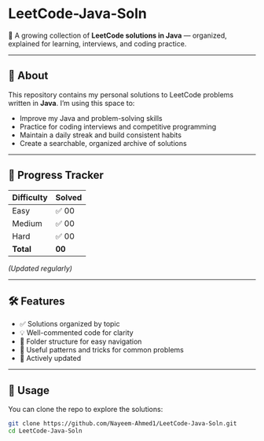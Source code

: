 # LeetCode-Java-Soln

📘 A growing collection of **LeetCode solutions in Java** — organized, explained for learning, interviews, and coding practice.

---

## 🚀 About

This repository contains my personal solutions to LeetCode problems written in **Java**. I’m using this space to:

- Improve my Java and problem-solving skills
- Practice for coding interviews and competitive programming
- Maintain a daily streak and build consistent habits
- Create a searchable, organized archive of solutions

---

## 📌 Progress Tracker

| Difficulty | Solved |
|------------|--------|
| Easy       | ✅ 00   |
| Medium     | ✅ 00   |
| Hard       | ✅ 00   |
| **Total**  | **00** |

_(Updated regularly)_

---

## 🛠️ Features

- ✅ Solutions organized by topic
- 💡 Well-commented code for clarity
- 📂 Folder structure for easy navigation
- 🧠 Useful patterns and tricks for common problems
- 🔄 Actively updated

---

## 💼 Usage

You can clone the repo to explore the solutions:

```bash
git clone https://github.com/Nayeem-Ahmed1/LeetCode-Java-Soln.git
cd LeetCode-Java-Soln



